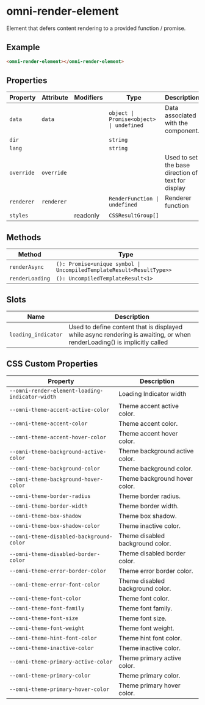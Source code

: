 # omni-render-element

Element that defers content rendering to a provided function / promise.

## Example

```html
<omni-render-element></omni-render-element>
```

## Properties

| Property   | Attribute  | Modifiers | Type                                     | Description                                      |
|------------|------------|-----------|------------------------------------------|--------------------------------------------------|
| `data`     | `data`     |           | `object \| Promise<object> \| undefined` | Data associated with the component.              |
| `dir`      |            |           | `string`                                 |                                                  |
| `lang`     |            |           | `string`                                 |                                                  |
| `override` | `override` |           |                                          | Used to set the base direction of text for display |
| `renderer` | `renderer` |           | `RenderFunction \| undefined`            | Renderer function                                |
| `styles`   |            | readonly  | `CSSResultGroup[]`                       |                                                  |

## Methods

| Method          | Type                                             |
|-----------------|--------------------------------------------------|
| `renderAsync`   | `(): Promise<unique symbol \| UncompiledTemplateResult<ResultType>>` |
| `renderLoading` | `(): UncompiledTemplateResult<1>`                |

## Slots

| Name                | Description                                      |
|---------------------|--------------------------------------------------|
| `loading_indicator` | Used to define content that is displayed while async rendering is awaiting, or when renderLoading() is implicitly called |

## CSS Custom Properties

| Property                                        | Description                      |
|-------------------------------------------------|----------------------------------|
| `--omni-render-element-loading-indicator-width` | Loading Indicator width          |
| `--omni-theme-accent-active-color`              | Theme accent active color.       |
| `--omni-theme-accent-color`                     | Theme accent color.              |
| `--omni-theme-accent-hover-color`               | Theme accent hover color.        |
| `--omni-theme-background-active-color`          | Theme background active color.   |
| `--omni-theme-background-color`                 | Theme background color.          |
| `--omni-theme-background-hover-color`           | Theme background hover color.    |
| `--omni-theme-border-radius`                    | Theme border radius.             |
| `--omni-theme-border-width`                     | Theme border width.              |
| `--omni-theme-box-shadow`                       | Theme box shadow.                |
| `--omni-theme-box-shadow-color`                 | Theme inactive color.            |
| `--omni-theme-disabled-background-color`        | Theme disabled background color. |
| `--omni-theme-disabled-border-color`            | Theme disabled border color.     |
| `--omni-theme-error-border-color`               | Theme error border color.        |
| `--omni-theme-error-font-color`                 | Theme disabled background color. |
| `--omni-theme-font-color`                       | Theme font color.                |
| `--omni-theme-font-family`                      | Theme font family.               |
| `--omni-theme-font-size`                        | Theme font size.                 |
| `--omni-theme-font-weight`                      | Theme font weight.               |
| `--omni-theme-hint-font-color`                  | Theme hint font color.           |
| `--omni-theme-inactive-color`                   | Theme inactive color.            |
| `--omni-theme-primary-active-color`             | Theme primary active color.      |
| `--omni-theme-primary-color`                    | Theme primary color.             |
| `--omni-theme-primary-hover-color`              | Theme primary hover color.       |
